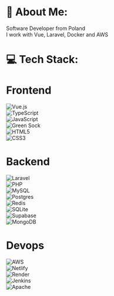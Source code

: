 # 💫 About Me:
Software Developer from Poland<br>I work with Vue, Laravel, Docker and AWS


# 💻 Tech Stack:
# Frontend<br/>
![Vue.js](https://img.shields.io/badge/vue.js-%2335495e.svg?style=for-the-badge&logo=vuedotjs&logoColor=%234FC08D) <br/>
![TypeScript](https://img.shields.io/badge/typescript-%23007ACC.svg?style=for-the-badge&logo=typescript&logoColor=white) <br/>
![JavaScript](https://img.shields.io/badge/javascript-%23323330.svg?style=for-the-badge&logo=javascript&logoColor=%23F7DF1E) <br/>
![Green Sock](https://img.shields.io/badge/green%20sock-88CE02?style=for-the-badge&logo=greensock&logoColor=white) <br/>
![HTML5](https://img.shields.io/badge/html5-%23E34F26.svg?style=for-the-badge&logo=html5&logoColor=white) <br/>
![CSS3](https://img.shields.io/badge/css3-%231572B6.svg?style=for-the-badge&logo=css3&logoColor=white)<br/>
# Backend <br/>
![Laravel](https://img.shields.io/badge/laravel-%23FF2D20.svg?style=for-the-badge&logo=laravel&logoColor=white) <br/>
![PHP](https://img.shields.io/badge/php-%23777BB4.svg?style=for-the-badge&logo=php&logoColor=white) <br/>
![MySQL](https://img.shields.io/badge/mysql-4479A1.svg?style=for-the-badge&logo=mysql&logoColor=white) <br/>
![Postgres](https://img.shields.io/badge/postgres-%23316192.svg?style=for-the-badge&logo=postgresql&logoColor=white) <br/>
![Redis](https://img.shields.io/badge/redis-%23DD0031.svg?style=for-the-badge&logo=redis&logoColor=white) <br/>
![SQLite](https://img.shields.io/badge/sqlite-%2307405e.svg?style=for-the-badge&logo=sqlite&logoColor=white) <br/>
![Supabase](https://img.shields.io/badge/Supabase-3ECF8E?style=for-the-badge&logo=supabase&logoColor=white) <br/>
![MongoDB](https://img.shields.io/badge/MongoDB-%234ea94b.svg?style=for-the-badge&logo=mongodb&logoColor=white) <br/>
# Devops <br/>
![AWS](https://img.shields.io/badge/AWS-%23FF9900.svg?style=for-the-badge&logo=amazon-aws&logoColor=white) <br/>
![Netlify](https://img.shields.io/badge/netlify-%23000000.svg?style=for-the-badge&logo=netlify&logoColor=#00C7B7) <br/>
![Render](https://img.shields.io/badge/Render-%46E3B7.svg?style=for-the-badge&logo=render&logoColor=white) <br/>
![Jenkins](https://img.shields.io/badge/jenkins-%232C5263.svg?style=for-the-badge&logo=jenkins&logoColor=white) <br/>
![Apache](https://img.shields.io/badge/apache-%23D42029.svg?style=for-the-badge&logo=apache&logoColor=white) <br/>
